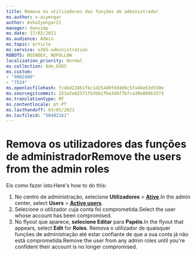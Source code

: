 ```yaml
---
title: Remova os utilizadores das funções de administrador
ms.author: v-aiyengar
author: AshaIyengar21
manager: dansimp
ms.date: 17/02/2021
ms.audience: Admin
ms.topic: article
ms.service: o365-administration
ROBOTS: NOINDEX, NOFOLLOW
localization_priority: Normal
ms.collection: Adm_O365
ms.custom:
- "9002486"
- "7524"
ms.openlocfilehash: fc4bd22861fbc1d254d0fdd4d6c5fa46e63d550e
ms.sourcegitcommit: 251e2e82571fb3bb1fbe3dbf7bfca30e004b3373
ms.translationtype: MT
ms.contentlocale: pt-PT
ms.lasthandoff: 03/05/2021
ms.locfileid: "50482161"
---
```

# <a name="remove-the-users-from-the-admin-roles"></a><span data-ttu-id="6924f-102">Remova os utilizadores das funções de administrador</span><span class="sxs-lookup"><span data-stu-id="6924f-102">Remove the users from the admin roles</span></span>

<span data-ttu-id="6924f-103">Eis como fazer isto:</span><span class="sxs-lookup"><span data-stu-id="6924f-103">Here's how to do this:</span></span>

1. <span data-ttu-id="6924f-104">No centro de administração, selecione **Utilizadores**  >  [**Ative**](https://go.microsoft.com/fwlink/p/?linkid=834822).</span><span class="sxs-lookup"><span data-stu-id="6924f-104">In the admin center, select **Users** > [**Active users**](https://go.microsoft.com/fwlink/p/?linkid=834822).</span></span>
1. <span data-ttu-id="6924f-105">Selecione o utilizador cuja conta foi comprometida.</span><span class="sxs-lookup"><span data-stu-id="6924f-105">Select the user whose account has been compromised.</span></span>
1. <span data-ttu-id="6924f-106">No flyout que aparece, **selecione Editar** para **Papéis**.</span><span class="sxs-lookup"><span data-stu-id="6924f-106">In the flyout that appears, select **Edit** for **Roles**.</span></span> <span data-ttu-id="6924f-107">Remova o utilizador de quaisquer funções de administração até estar confiante de que a sua conta já não está comprometida.</span><span class="sxs-lookup"><span data-stu-id="6924f-107">Remove the user from any admin roles until you're confident their account is no longer compromised.</span></span>

